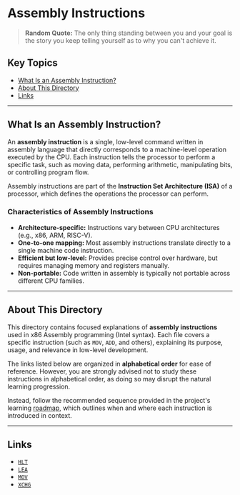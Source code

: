 # Assembly Instructions

> **Random Quote:** The only thing standing between you and your goal is the story you keep telling yourself as to why you can't achieve it.

## Key Topics

+ [What Is an Assembly Instruction?](#what-is-an-assembly-instruction)
+ [About This Directory](#about-this-directory)
+ [Links](#links)

---

## What Is an Assembly Instruction?

An **assembly instruction** is a single, low-level command written in assembly language that directly corresponds to a machine-level operation executed by the CPU. Each instruction tells the processor to perform a specific task, such as moving data, performing arithmetic, manipulating bits, or controlling program flow.

Assembly instructions are part of the **Instruction Set Architecture (ISA)** of a processor, which defines the operations the processor can perform.

### Characteristics of Assembly Instructions

+ **Architecture-specific:** Instructions vary between CPU architectures (e.g., x86, ARM, RISC-V).
+ **One-to-one mapping:** Most assembly instructions translate directly to a single machine code instruction.
+ **Efficient but low-level:** Provides precise control over hardware, but requires managing memory and registers manually.
+ **Non-portable:** Code written in assembly is typically not portable across different CPU families.

---

## About This Directory

This directory contains focused explanations of **assembly instructions** used in x86 Assembly programming (Intel syntax). Each file covers a specific instruction (such as `MOV`, `ADD`, and others), explaining its purpose, usage, and relevance in low-level development.

The links listed below are organized in **alphabetical order** for ease of reference. However, you are strongly advised not to study these instructions in alphabetical order, as doing so may disrupt the natural learning progression.

Instead, follow the recommended sequence provided in the project's learning [roadmap](../../roadmap/README.md), which outlines when and where each instruction is introduced in context.

---

## Links

+ [`HLT`](hlt.md)
+ [`LEA`](lea.md)
+ [`MOV`](mov.md)
+ [`XCHG`](xchg.md)
